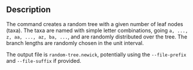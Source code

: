 ## Description

The command creates a random tree with a given number of leaf nodes (taxa).
The taxa are named with simple letter combinations, going `a, ..., z, aa, ..., az, ba, ...`,
and are randomly distributed over the tree.
The branch lengths are randomly chosen in the unit interval.

The output file is `random-tree.newick`, potentially using the `--file-prefix` and `--file-suffix`
if provided.
